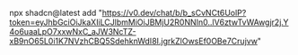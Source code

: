 npx shadcn@latest add "https://v0.dev/chat/b/b_sCvNCt6UolP?token=eyJhbGciOiJkaXIiLCJlbmMiOiJBMjU2R0NNIn0..lV6ztwTvWAwgjr2j.Y4o6uaaLpO7xxwNxC_aJW3NcTZ-xB9nO65L0i1K7NVzhCBQ5SdehknWdI8I.jgrkZlOwsEf0OBe7Crujvw"
